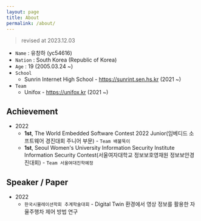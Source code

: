 ```yaml
---
layout: page
title: About
permalink: /about/
---
```

> revised at 2023.12.03

- `Name` : 유창하 (yc54616)
- `Nation` : South Korea (Republic of Korea)
- `Age` : 19 (2005.03.24 ~) 
- `School` 
  - Sunrin Internet High School - <https://sunrint.sen.hs.kr> (2021 ~)
- `Team`
    - Unifox - <https://unifox.kr> (2021 ~)

## Achievement
- 2022
  - **1st**, The World Embedded Software Contest 2022 Junior(임베디드 소프트웨어 경진대회 주니어 부문) - `Team 배불뚝이` 
  - **1st**, 
Seoul Women's University Information Security Institute Information Security Contest(서울여자대학교 정보보호영재원 정보보안경진대회) - `Team 서울여대진학예정`

## Speaker / Paper
- 2022 
  - `한국시뮬레이션학회 추계학술대회` - Digital Twin 환경에서 영상 정보를 활용한 자율주행차 제어 방법 연구 